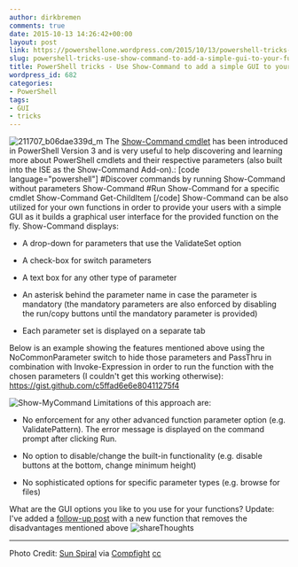 ```yaml
---
author: dirkbremen
comments: true
date: 2015-10-13 14:26:42+00:00
layout: post
link: https://powershellone.wordpress.com/2015/10/13/powershell-tricks-use-show-command-to-add-a-simple-gui-to-your-functions/
slug: powershell-tricks-use-show-command-to-add-a-simple-gui-to-your-functions
title: PowerShell tricks - Use Show-Command to add a simple GUI to your functions
wordpress_id: 682
categories:
- PowerShell
tags:
- GUI
- tricks
---
```


![211707_b06dae339d_m](https://powershellone.files.wordpress.com/2015/10/211707_b06dae339d_m.jpg)
The [Show-Command cmdlet](https://technet.microsoft.com/en-us/library/hh849915.aspx) has been introduced in PowerShell Version 3 and is very useful to help discovering and learning more about PowerShell cmdlets and their respective parameters (also built into the ISE as the Show-Command Add-on).:
[code language="powershell"]
#Discover commands by running Show-Command without parameters
Show-Command
#Run Show-Command for a specific cmdlet
Show-Command Get-ChildItem
[/code]
Show-Command can be also utilized for your own functions in order to provide your users with a simple GUI as it builds a graphical user interface for the provided function on the fly. Show-Command displays:



	
  * A drop-down for parameters that use the ValidateSet option

	
  * A check-box for switch parameters

	
  * A text box for any other type of parameter

	
  * An asterisk behind the parameter name in case the parameter is mandatory (the mandatory parameters are also enforced by disabling the run/copy buttons until the mandatory parameter is provided)

	
  * Each parameter set is displayed on a separate tab


Below is an example showing the features mentioned above using the NoCommonParameter switch to hide those parameters and PassThru in combination with Invoke-Expression in order to run the function with the chosen parameters (I couldn't get this working otherwise):
https://gist.github.com/c5ffad6e6e80411275f4

![Show-MyCommand](https://powershellone.files.wordpress.com/2015/10/show-mycommand.png)
Limitations of this approach are:



	
  * No enforcement for any other advanced function parameter option (e.g. ValidatePattern). The error message is displayed on the command prompt after clicking Run.

	
  * No option to disable/change the built-in functionality (e.g. disable buttons at the bottom, change minimum height)

        
  * No sophisticated options for specific parameter types (e.g. browse for files)


What are the GUI options you like to you use for your functions?
Update: I've added a [follow-up post](https://powershellone.wordpress.com/2015/10/22/show-commandgui-an-enhanced-show-command-for-powershell/) with a new function that removes the disadvantages mentioned above
![shareThoughts](https://powershellone.files.wordpress.com/2015/10/sharethoughts.jpg)


* * *


Photo Credit: [Sun Spiral](https://www.flickr.com/photos/51035587720@N01/211707/) via [Compfight](http://compfight.com) [cc](https://creativecommons.org/licenses/by-nc-sa/2.0/)
